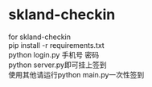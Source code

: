 # skland-checkin
for skland-checkin  
pip install -r requirements.txt  
python login.py 手机号 密码  
python server.py即可挂上签到  
使用其他请运行python main.py一次性签到  
